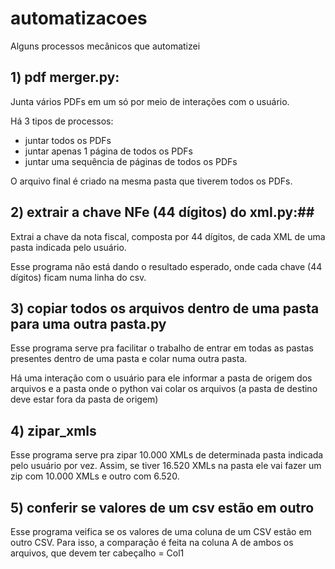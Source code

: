 # automatizacoes
Alguns processos mecânicos que automatizei

## **1) pdf merger.py:**

Junta vários PDFs em um só por meio de interações com o usuário.

Há 3 tipos de processos:
- juntar todos os PDFs
- juntar apenas 1 página de todos os PDFs
- juntar uma sequência de páginas de todos os PDFs

O arquivo final é criado na mesma pasta que tiverem todos os PDFs.


## **2) extrair a chave NFe (44 dígitos) do xml.py:**##
  
Extrai a chave da nota fiscal, composta por 44 dígitos, de cada XML de uma pasta indicada pelo usuário.
  
Esse programa não está dando o resultado esperado, onde cada chave (44 dígitos) ficam numa linha do csv.

## **3) copiar todos os arquivos dentro de uma pasta para uma outra pasta.py**

Esse programa serve pra facilitar o trabalho de entrar em todas as pastas presentes dentro de uma pasta e colar numa outra pasta.

Há uma interação com o usuário para ele informar a pasta de origem dos arquivos e a pasta onde o python vai colar os arquivos (a pasta de destino deve estar fora da pasta de origem)

## **4) zipar_xmls**

Esse programa serve pra zipar 10.000 XMLs de determinada pasta indicada pelo usuário por vez.
Assim, se tiver 16.520 XMLs na pasta ele vai fazer um zip com 10.000 XMLs e outro com 6.520.

## **5) conferir se valores de um csv estão em outro**

Esse programa veifica se os valores de uma coluna de um CSV estão em outro CSV. 
Para isso, a comparação é feita na coluna A de ambos os arquivos, que devem ter cabeçalho = Col1
